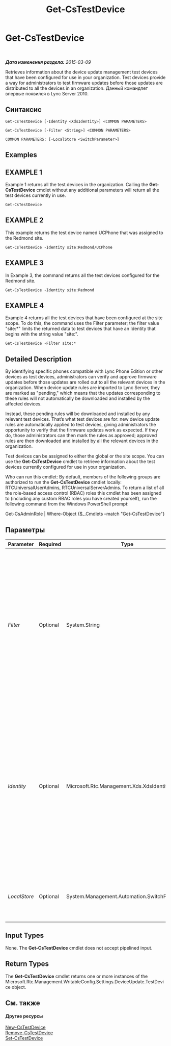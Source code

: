 ﻿---
title: Get-CsTestDevice
TOCTitle: Get-CsTestDevice
ms:assetid: 4c88d448-4130-40de-b7e9-7389922322f4
ms:mtpsurl: https://technet.microsoft.com/ru-ru/library/Gg398304(v=OCS.15)
ms:contentKeyID: 49309704
ms.date: 05/19/2016
mtps_version: v=OCS.15
ms.translationtype: HT
---

# Get-CsTestDevice

 

_**Дата изменения раздела:** 2015-03-09_

Retrieves information about the device update management test devices that have been configured for use in your organization. Test devices provide a way for administrators to test firmware updates before those updates are distributed to all the devices in an organization. Данный командлет впервые появился в Lync Server 2010.

## Синтаксис

    Get-CsTestDevice [-Identity <XdsIdentity>] <COMMON PARAMETERS>

    Get-CsTestDevice [-Filter <String>] <COMMON PARAMETERS>

    COMMON PARAMETERS: [-LocalStore <SwitchParameter>]

## Examples

## EXAMPLE 1

Example 1 returns all the test devices in the organization. Calling the **Get-CsTestDevice** cmdlet without any additional parameters will return all the test devices currently in use.

    Get-CsTestDevice

## EXAMPLE 2

This example returns the test device named UCPhone that was assigned to the Redmond site.

    Get-CsTestDevice -Identity site:Redmond/UCPhone

## EXAMPLE 3

In Example 3, the command returns all the test devices configured for the Redmond site.

``` 
Get-CsTestDevice -Identity site:Redmond  
```

## EXAMPLE 4

Example 4 returns all the test devices that have been configured at the site scope. To do this, the command uses the Filter parameter; the filter value "site:\*" limits the returned data to test devices that have an Identity that begins with the string value "site:".

    Get-CsTestDevice -Filter site:*

## Detailed Description

By identifying specific phones compatible with Lync Phone Edition or other devices as test devices, administrators can verify and approve firmware updates before those updates are rolled out to all the relevant devices in the organization. When device update rules are imported to Lync Server, they are marked as "pending," which means that the updates corresponding to these rules will not automatically be downloaded and installed by the affected devices.

Instead, these pending rules will be downloaded and installed by any relevant test devices. That’s what test devices are for: new device update rules are automatically applied to test devices, giving administrators the opportunity to verify that the firmware updates work as expected. If they do, those administrators can then mark the rules as approved; approved rules are then downloaded and installed by all the relevant devices in the organization.

Test devices can be assigned to either the global or the site scope. You can use the **Get-CsTestDevice** cmdlet to retrieve information about the test devices currently configured for use in your organization.

Who can run this cmdlet: By default, members of the following groups are authorized to run the **Get-CsTestDevice** cmdlet locally: RTCUniversalUserAdmins, RTCUniversalServerAdmins. To return a list of all the role-based access control (RBAC) roles this cmdlet has been assigned to (including any custom RBAC roles you have created yourself), run the following command from the Windows PowerShell prompt:

Get-CsAdminRole | Where-Object {$\_.Cmdlets –match "Get-CsTestDevice"}

## Параметры


<table>
<colgroup>
<col style="width: 25%" />
<col style="width: 25%" />
<col style="width: 25%" />
<col style="width: 25%" />
</colgroup>
<thead>
<tr class="header">
<th>Parameter</th>
<th>Required</th>
<th>Type</th>
<th>Description</th>
</tr>
</thead>
<tbody>
<tr class="odd">
<td><p><em>Filter</em></p></td>
<td><p>Optional</p></td>
<td><p>System.String</p></td>
<td><p>Provides a way for you to use wildcard characters when specifying the test device (or devices) to be returned. For example, to return all the test device collections that have been configured at the site scope, use this syntax: -Filter &quot;site:*&quot;. To return all the devices that have the term &quot;EMEA&quot; in their Identity, use this syntax: -Filter &quot;*EMEA*&quot;. Note that Filter acts only on the Identity of the test device collection; you cannot filter on other collection properties.</p></td>
</tr>
<tr class="even">
<td><p><em>Identity</em></p></td>
<td><p>Optional</p></td>
<td><p>Microsoft.Rtc.Management.Xds.XdsIdentity</p></td>
<td><p>Indicates the Identity of the test device to be returned. To refer to an individual device named UCPhone (stored in the global collection), use this syntax: -Identity global/UCPhone. To refer to a device found in a site collection, use syntax similar to this: -Identity site:Redmond/UCPhone. To refer to an entire collection, leave off the device name. For example, this syntax returns all the test devices configured for the Redmond site: -Identity site:Redmond.</p>
<p>Note that you cannot use wildcards when specifying an Identity.</p></td>
</tr>
<tr class="odd">
<td><p><em>LocalStore</em></p></td>
<td><p>Optional</p></td>
<td><p>System.Management.Automation.SwitchParameter</p></td>
<td><p>Retrieves the test device data from the local replica of the управления rather than from the управления itself.</p></td>
</tr>
</tbody>
</table>


## Input Types

None. The **Get-CsTestDevice** cmdlet does not accept pipelined input.

## Return Types

The **Get-CsTestDevice** cmdlet returns one or more instances of the Microsoft.Rtc.Management.WritableConfig.Settings.DeviceUpdate.TestDevice object.

## См. также

#### Другие ресурсы

[New-CsTestDevice](new-cstestdevice.md)  
[Remove-CsTestDevice](remove-cstestdevice.md)  
[Set-CsTestDevice](set-cstestdevice.md)

